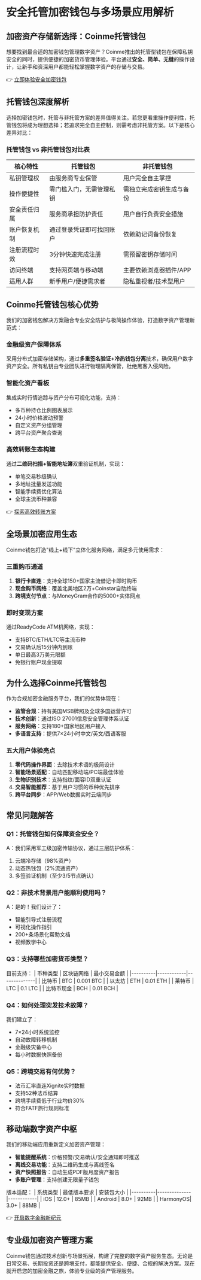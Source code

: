 # 安全托管加密钱包与多场景应用解析

## 加密资产存储新选择：Coinme托管钱包

想要找到最合适的加密钱包管理数字资产？Coinme推出的托管型钱包在保障私钥安全的同时，提供便捷的加密货币管理体验。平台通过**安全、简单、无缝**的操作设计，让新手和资深用户都能轻松掌握数字资产的存储与交易。

👉 [立即体验安全加密钱包](https://bit.ly/okx_welcome)

## 托管钱包深度解析

选择加密钱包时，托管与非托管方案的差异值得关注。若您更看重操作便利性，托管钱包将成为理想选择；若追求完全自主控制，则需考虑非托管方案。以下是核心差异对比：

### 托管钱包 vs 非托管钱包对比表

| 核心特性        | 托管钱包                     | 非托管钱包                 |
|-----------------|-----------------------------|---------------------------|
| 私钥管理权      | 由服务商专业保管             | 用户完全自主掌控           |
| 操作便捷性      | 零门槛入门，无需管理私钥     | 需独立完成密钥生成与备份   |
| 安全责任归属    | 服务商承担防护责任           | 用户自行负责安全措施       |
| 账户恢复机制    | 通过登录凭证即可找回账户     | 依赖助记词备份恢复         |
| 注册流程时效    | 3分钟快速完成注册            | 需预留密钥存储时间         |
| 访问终端        | 支持网页端与移动端           | 主要依赖浏览器插件/APP     |
| 适用人群        | 新手用户/便捷需求者          | 隐私重视者/技术型用户      |

## Coinme托管钱包核心优势

我们的加密钱包解决方案融合专业安全防护与极简操作体验，打造数字资产管理新范式：

### 金融级资产保障体系
采用分布式加密存储架构，通过**多重签名验证+冷热钱包分离**技术，确保用户数字资产安全。所有私钥由专业团队进行物理隔离保管，杜绝黑客入侵风险。

### 智能化资产看板
集成实时行情追踪与资产分布可视化功能，支持：
- 多币种持仓比例图表展示
- 24小时价格波动预警
- 自定义资产分组管理
- 跨平台资产聚合查询

### 高效转账生态构建
通过**二维码扫描+智能地址簿**双重验证机制，实现：
- 单笔交易秒级确认
- 多地址批量发送功能
- 智能手续费优化算法
- 全球主流币种兼容

👉 [探索高效转账方案](https://bit.ly/okx_welcome)

## 全场景加密应用生态

Coinme钱包打造"线上+线下"立体化服务网络，满足多元使用需求：

### 三重购币通道
1. **银行卡直连**：支持全球150+国家主流借记卡即时购币
2. **现金购币网络**：覆盖北美地区2万+Coinstar自助终端
3. **跨境支付节点**：与MoneyGram合作的5000+实体网点

### 即时变现方案
通过ReadyCode ATM机网络，实现：
- 支持BTC/ETH/LTC等主流币种
- 交易确认后15分钟内到账
- 单日最高3万美元限额
- 免银行账户现金提取

## 为什么选择Coinme托管钱包

作为合规加密金融服务平台，我们的优势体现在：
- **监管合规**：持有美国MSB牌照及全球多国运营许可
- **技术创新**：通过ISO 27001信息安全管理体系认证
- **服务网络**：支持180+国家地区用户接入
- **多语言支持**：提供7×24小时中文/英文/西语客服

### 五大用户体验亮点
1. **零代码操作界面**：去除技术术语的极简设计
2. **智能场景适配**：自动匹配移动端/PC端最佳体验
3. **生物识别技术**：支持指纹/面容ID双重认证
4. **交易智能推荐**：基于用户习惯的币种优先排序
5. **跨平台同步**：APP/Web数据实时云端同步

## 常见问题解答

### Q1：托管钱包如何保障资金安全？
A：我们采用军工级加密传输协议，通过三层防护体系：
1. 云端冷存储（98%资产）
2. 动态热钱包（2%流通资产）
3. 多签验证机制（至少3/5节点确认）

### Q2：非技术背景用户能顺利使用吗？
A：是的！我们设计了：
- 智能引导式注册流程
- 可视化操作指引
- 200+条场景化帮助文档
- 视频教学中心

### Q3：支持哪些加密货币类型？
目前支持：
| 币种类型 | 区块链网络 | 最小交易金额 |
|----------|------------|--------------|
| 比特币   | BTC        | 0.001 BTC    |
| 以太坊   | ETH        | 0.01 ETH     |
| 莱特币   | LTC        | 0.1 LTC      |
| 比特币现金 | BCH       | 0.01 BCH     |

### Q4：如何处理突发技术故障？
我们建立了：
- 7×24小时系统监控
- 自动故障转移机制
- 金融级灾备中心
- 每小时数据快照备份

### Q5：跨境交易有何优势？
- 法币汇率直连Xignite实时数据
- 支持52种法币结算
- 跨境手续费低于行业均价30%
- 符合FATF旅行规则标准

## 移动端数字资产中枢

我们的移动端应用重新定义加密资产管理：
- **智能提醒系统**：价格预警/交易确认/安全通知即时推送
- **离线交易功能**：支持二维码生成与离线签名
- **资产快照报告**：自动生成PDF版月度资产报告
- **多账户管理**：支持创建无限量子钱包

版本适配：
| 系统类型 | 最低版本要求 | 安装包大小 |
|----------|--------------|------------|
| iOS      | 12.0+        | 85MB       |
| Android  | 8.0+         | 92MB       |
| HarmonyOS| 3.0+         | 88MB       |

👉 [开启数字金融新纪元](https://bit.ly/okx_welcome)

## 专业级加密资产管理方案

Coinme钱包通过技术创新与场景拓展，构建了完整的数字资产服务生态。无论是日常交易、长期投资还是跨境支付，都能提供安全、便捷、合规的解决方案。现在就开启您的加密金融之旅，体验专业级的资产管理服务。